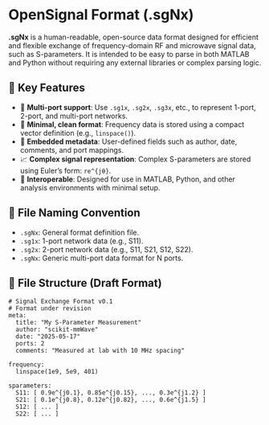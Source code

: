 # OpenSignal Format (.sgNx)

**.sgNx** is a human-readable, open-source data format designed for efficient and flexible exchange of frequency-domain RF and microwave signal data, such as S-parameters. It is intended to be easy to parse in both MATLAB and Python without requiring any external libraries or complex parsing logic.

## 🔧 Key Features

* 📡 **Multi-port support**: Use `.sg1x`, `.sg2x`, `.sg3x`, etc., to represent 1-port, 2-port, and multi-port networks.
* 🧾 **Minimal, clean format**: Frequency data is stored using a compact vector definition (e.g., `linspace()`).
* 💬 **Embedded metadata**: User-defined fields such as author, date, comments, and port mappings.
* 📈 **Complex signal representation**: Complex S-parameters are stored using Euler’s form: `re^{jθ}`.
* 🔁 **Interoperable**: Designed for use in MATLAB, Python, and other analysis environments with minimal setup.

## 📂 File Naming Convention

* `.sgNx`: General format definition file.
* `.sg1x`: 1-port network data (e.g., S11).
* `.sg2x`: 2-port network data (e.g., S11, S21, S12, S22).
* `.sgNx`: Generic multi-port data format for N ports.

## 🧱 File Structure (Draft Format)

```plaintext
# Signal Exchange Format v0.1
# Format under revision
meta:
  title: "My S-Parameter Measurement"
  author: "scikit-mmWave"
  date: "2025-05-17"
  ports: 2
  comments: "Measured at lab with 10 MHz spacing"
  
frequency:
  linspace(1e9, 5e9, 401)

sparameters:
  S11: [ 0.9e^{j0.1}, 0.85e^{j0.15}, ..., 0.3e^{j1.2} ]
  S21: [ 0.1e^{j0.8}, 0.12e^{j0.82}, ..., 0.6e^{j1.5} ]
  S12: [ ... ]
  S22: [ ... ]
```
